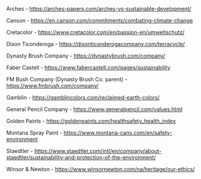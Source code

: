 Arches - https://arches-papers.com/arches-vs-sustainable-development/

Canson - https://en.canson.com/commitments/combating-climate-change

Cretacolor - https://www.cretacolor.com/en/passion-en/umweltschutz/

Dixon Ticonderoga - https://dixonticonderogacompany.com/terracycle/

Dynasty Brush Company - https://dynastybrush.com/company/

Faber Castell - https://www.fabercastell.com/pages/sustainability

FM Bush Company (Dynasty Brush Co. parent) - https://www.fmbrush.com/company/

Gamblin - https://gamblincolors.com/reclaimed-earth-colors/

General Pencil Company - https://www.generalpencil.com/values.html

Golden Paints - https://goldenpaints.com/healthsafety_health_index

Montana Spray Paint - https://www.montana-cans.com/en/safety-environment

Staedtler - https://www.staedtler.com/intl/en/company/about-staedtler/sustainability-and-protection-of-the-environment/

Winsor & Newton - https://www.winsornewton.com/na/heritage/our-ethics/
